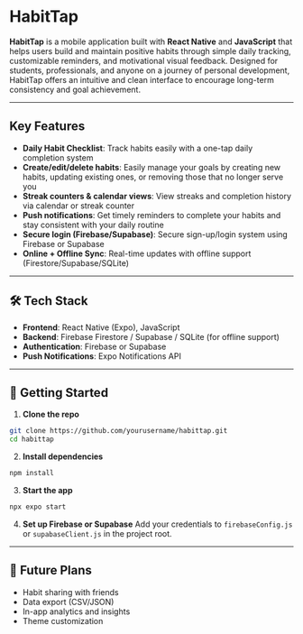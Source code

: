 # HabitTap

**HabitTap** is a mobile application built with **React Native** and **JavaScript** that helps users build and maintain positive habits through simple daily tracking, customizable reminders, and motivational visual feedback. Designed for students, professionals, and anyone on a journey of personal development, HabitTap offers an intuitive and clean interface to encourage long-term consistency and goal achievement.

---

## Key Features

* **Daily Habit Checklist**: Track habits easily with a one-tap daily completion system
* **Create/edit/delete habits**:  Easily manage your goals by creating new habits, updating existing ones, or removing those that no longer serve you
* **Streak counters & calendar views**: View streaks and completion history via calendar or streak counter
* **Push notifications**: Get timely reminders to complete your habits and stay consistent with your daily routine
* **Secure login (Firebase/Supabase)**: Secure sign-up/login system using Firebase or Supabase
* **Online + Offline Sync**: Real-time updates with offline support (Firestore/Supabase/SQLite)

---

## 🛠 Tech Stack

* **Frontend**: React Native (Expo), JavaScript
* **Backend**: Firebase Firestore / Supabase / SQLite (for offline support)
* **Authentication**: Firebase or Supabase
* **Push Notifications**: Expo Notifications API

---

## 🚀 Getting Started

1. **Clone the repo**

```bash
git clone https://github.com/yourusername/habittap.git
cd habittap
```

2. **Install dependencies**

```bash
npm install
```

3. **Start the app**

```bash
npx expo start
```

4. **Set up Firebase or Supabase**
   Add your credentials to `firebaseConfig.js` or `supabaseClient.js` in the project root.

---

## 📌 Future Plans

* Habit sharing with friends
* Data export (CSV/JSON)
* In-app analytics and insights
* Theme customization
